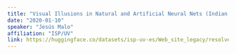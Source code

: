 ```yaml
---
title: "Visual Illusions in Natural and Artificial Neural Nets (Indian Instit. Neuroscience, Bangalore, India)"
date: "2020-01-10"
speaker: "Jesús Malo"
affiliation: "ISP/UV"
link: https://huggingface.co/datasets/isp-uv-es/Web_site_legacy/resolve/main/seminars/talk_Neurosci_Instit_Bangalore4.pdf
---
```

